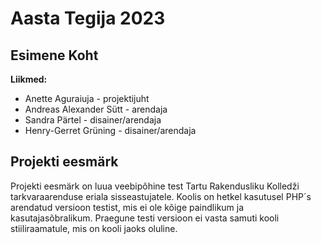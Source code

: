 # Aasta Tegija 2023
## Esimene Koht

**Liikmed:**
* Anette Aguraiuja - projektijuht
* Andreas Alexander Sütt - arendaja
* Sandra Pärtel - disainer/arendaja
* Henry-Gerret Grüning - disainer/arendaja

## Projekti eesmärk

Projekti eesmärk on luua veebipõhine test Tartu Rakendusliku Kolledži tarkvaraarenduse eriala sisseastujatele.
Koolis on hetkel kasutusel PHP´s arendatud versioon testist, mis ei ole kõige paindlikum ja kasutajasõbralikum.
Praegune testi versioon ei vasta samuti kooli stiiliraamatule, mis on kooli jaoks oluline.
